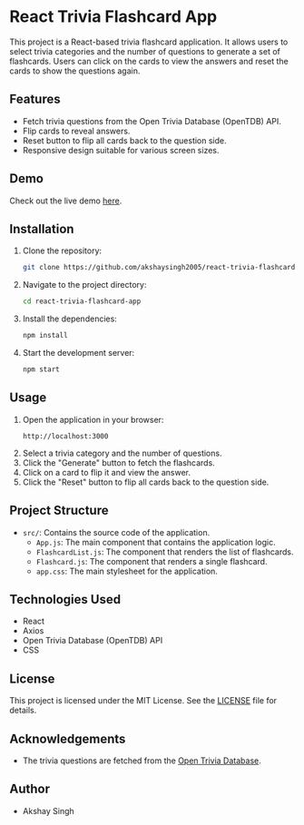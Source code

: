 
# React Trivia Flashcard App

This project is a React-based trivia flashcard application. It allows users to select trivia categories and the number of questions to generate a set of flashcards. Users can click on the cards to view the answers and reset the cards to show the questions again.

## Features

- Fetch trivia questions from the Open Trivia Database (OpenTDB) API.
- Flip cards to reveal answers.
- Reset button to flip all cards back to the question side.
- Responsive design suitable for various screen sizes.

## Demo

Check out the live demo [here](https://akshaysingh2005.github.io/react-trivia-flashcard-app/).

## Installation

1. Clone the repository:
   ```bash
   git clone https://github.com/akshaysingh2005/react-trivia-flashcard-app.git
   ```
2. Navigate to the project directory:
   ```bash
   cd react-trivia-flashcard-app
   ```
3. Install the dependencies:
   ```bash
   npm install
   ```
4. Start the development server:
   ```bash
   npm start
   ```

## Usage

1. Open the application in your browser:
   ```
   http://localhost:3000
   ```
2. Select a trivia category and the number of questions.
3. Click the "Generate" button to fetch the flashcards.
4. Click on a card to flip it and view the answer.
5. Click the "Reset" button to flip all cards back to the question side.

## Project Structure

- `src/`: Contains the source code of the application.
  - `App.js`: The main component that contains the application logic.
  - `FlashcardList.js`: The component that renders the list of flashcards.
  - `Flashcard.js`: The component that renders a single flashcard.
  - `app.css`: The main stylesheet for the application.

## Technologies Used

- React
- Axios
- Open Trivia Database (OpenTDB) API
- CSS

## License

This project is licensed under the MIT License. See the [LICENSE](LICENSE) file for details.

## Acknowledgements

- The trivia questions are fetched from the [Open Trivia Database](https://opentdb.com/).

## Author

- Akshay Singh
